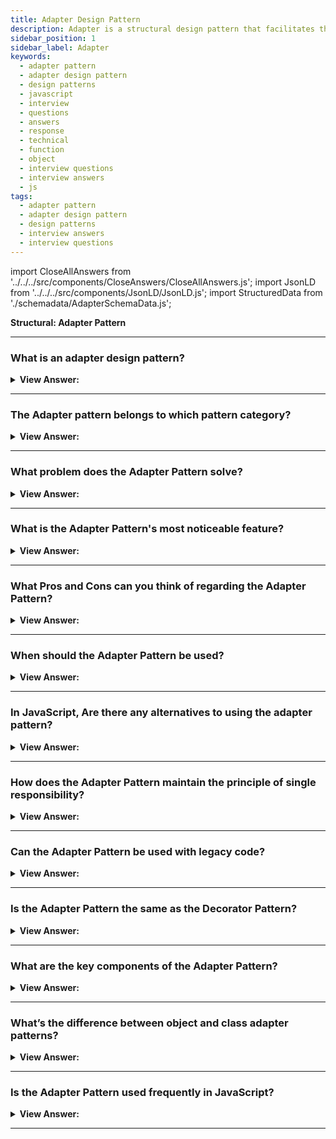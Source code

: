 ```yaml
---
title: Adapter Design Pattern
description: Adapter is a structural design pattern that facilitates the collaboration of objects having conflicting interfaces.
sidebar_position: 1
sidebar_label: Adapter
keywords:
  - adapter pattern
  - adapter design pattern
  - design patterns
  - javascript
  - interview
  - questions
  - answers
  - response
  - technical
  - function
  - object
  - interview questions
  - interview answers
  - js
tags:
  - adapter pattern
  - adapter design pattern
  - design patterns
  - interview answers
  - interview questions
---
```


import CloseAllAnswers from '../../../src/components/CloseAnswers/CloseAllAnswers.js';
import JsonLD from '../../../src/components/JsonLD/JsonLD.js';
import StructuredData from './schemadata/AdapterSchemaData.js';

<JsonLD data={StructuredData} />

<head>
  <title>Adapter Pattern | JavaScript Interview Questions</title>
</head>

**Structural: Adapter Pattern**

<CloseAllAnswers />

---

### What is an adapter design pattern?

<details className='answer'>
  <summary>
    <strong>View Answer:</strong>
  </summary>
  <div>
  <div>
      <strong>Interview Response:</strong> An adapter pattern is a structural design pattern that allows objects with incompatible interfaces to work together by creating a middle-layer adapter that translates requests between them. The wrapper pattern is another name for it.
    </div><br />
    <div>
      <strong>Interview Response:</strong> In JavaScript, the adapter design pattern allows objects or classes with incompatible interfaces to work together. Interfaces from different classes or objects connect through an adapter work together despite their incompatible interfaces. The wrapper pattern is another name for it.<br/>
    </div><br />
  <div><strong className="codeExample">Diagram:</strong><br /><br />

  <div></div>

<img src="/img/javascript-adapter.jpg" /><br /><br />

**The objects participating in this pattern are:**

**Client** -- In example code: _the run() function_

- calls into Adapter to request a service

**Adapter** -- In example code: _ShippingAdapter_

- implements the interface that the client expects or knows

**Adaptee** -- In example code: _AdvancedShipping_

- the object being adapted
- has a different interface from what the client expects or knows

</div><br />
  <div><strong className="codeExample">Code Example #1:</strong><br /><br />

  <div></div>

```js
class SimpleEarphones {
  constructor() {
    this.attach = function () {
      console.log('Use Earphones with Type C phone');
    };
  }
}

// Adapter
class EarPhoneAdapter extends SimpleEarphones {
  constructor(typeCphone) {
    super();
    this.attach = function () {
      typeCphone.attach();
    };
  }
}

class TypeCPhone {
  constructor() {
    this.attach = function () {
      console.log('Earphones attached to Type C phone');
    };
  }
}

let typeCphone = new TypeCPhone();
let adapter = new EarPhoneAdapter(typeCphone);
adapter.attach();

/*

Output:

Earphones attached to Type C phone

*/
```

  </div>

  <br />
  <div><strong className="codeExample">Code Example #2:</strong> ES5 Classical Implementation<br /><br />

<img src="/img/javascript-adapter.jpg" /><br /><br />

  <div></div>

```js
// old interface

function Shipping() {
  this.request = function (zipStart, zipEnd, weight) {
    // ...
    return '$49.75';
  };
}

// new interface

function AdvancedShipping() {
  this.login = function (credentials) {
    /* ... */
  };
  this.setStart = function (start) {
    /* ... */
  };
  this.setDestination = function (destination) {
    /* ... */
  };
  this.calculate = function (weight) {
    return '$39.50';
  };
}

// adapter interface

function ShippingAdapter(credentials) {
  var shipping = new AdvancedShipping();

  shipping.login(credentials);

  return {
    request: function (zipStart, zipEnd, weight) {
      shipping.setStart(zipStart);
      shipping.setDestination(zipEnd);
      return shipping.calculate(weight);
    },
  };
}

function run() {
  var shipping = new Shipping();
  var credentials = { token: '30a8-6ee1' };
  var adapter = new ShippingAdapter(credentials);

  // original shipping object and interface

  var cost = shipping.request('78701', '10010', '2 lbs');
  console.log('Old cost: ' + cost);

  // new shipping object with adapted interface

  cost = adapter.request('78701', '10010', '2 lbs');

  console.log('New cost: ' + cost);
}

run();

/*
OUTPUT:

Old cost: $49.75
New cost: $39.50

*/
```

  </div>

  </div>
</details>

---

### The Adapter pattern belongs to which pattern category?

<details>
  <summary>
    <strong>View Answer:</strong>
  </summary>
  <div>
    <div>
      <strong>Interview Response:</strong> The Adapter pattern belongs to the Structural Design Patterns category, which deals with object composition and relationships between objects to form larger structures.
    </div>
  </div>
</details>

---

### What problem does the Adapter Pattern solve?

<details>
  <summary><strong>View Answer:</strong></summary>
  <div>
  <div><strong>Interview Response:</strong> It solves the issue of working with classes or components having incompatible interfaces by encapsulating differences and providing a unified, compatible interface.
  </div>
  </div>
</details>

---

### What is the Adapter Pattern's most noticeable feature?

<details>
  <summary>
    <strong>View Answer:</strong>
  </summary>
  <div>
    <div>
      <strong>Interview Response:</strong> The most noticeable feature of the Adapter pattern in JavaScript is its ability to allow objects with incompatible interfaces to work together seamlessly by creating a middle layer adapter.
    </div>

  </div>
</details>

---

### What Pros and Cons can you think of regarding the Adapter Pattern?

<details>
  <summary>
    <strong>View Answer:</strong>
  </summary>
  <div>
  <div>
      <strong>Interview Response:</strong> Pros: Enables objects with incompatible interfaces to work together, promotes reusability, improves maintainability. Cons: Increases complexity, can lead to performance issues, adds an extra layer of abstraction.
    </div>
    <br />
    <div>
      <strong>Technical Response:</strong> Benefits vs. Drawbacks
    </div>
    <br />
    <div></div>

**Benefits**

- Based on SOLID principles.
- We can add new adapters without breaking existing code.
- The code is both reusable and adaptable.
- Clean code — because the client/context does not use a different interface in each concrete class and can switch between additional adapters using polymorphism.
- Single Responsibility Principle - The principle of single responsibility. You can separate the interface or data conversion code from the main business logic of the program.
- Open/Closed Principle. If they interact with the adapters via the client interface, you can start introducing new kinds of adapters into the application without having to break the existing client code.

**Drawbacks**

- The overall complexity of the code rises as a result of the addition of new interfaces and classes. Changing the service class to match the rest of your code is sometimes easier.

<br />
  </div>
</details>

---

### When should the Adapter Pattern be used?

<details>
  <summary>
    <strong>View Answer:</strong>
  </summary>
  <div>
  <div>
      <strong>Interview Response:</strong> The Adapter pattern in JavaScript should be used when integrating existing code with new code, connecting incompatible interfaces, or promoting code reuse.
    </div>
    <br />
    <div>
      <strong>Technical Response:</strong> Use Case
    </div>
    <br />
    <div></div>

- There is a class whose interfaces do not match the one you need.
- There are several subclasses, but it’s impractical to adapt their interface by sub-classing every one.

<br />
  </div>
</details>

---

### In JavaScript, Are there any alternatives to using the adapter pattern?

<details>
  <summary>
    <strong>View Answer:</strong>
  </summary>
  <div>
    <div>
      <strong>Interview Response:</strong> Yes, some alternatives to the Adapter pattern in JavaScript include refactoring the code to use a common interface, using the Facade pattern, or using the Decorator pattern.
    </div>

  </div>
</details>

---

### How does the Adapter Pattern maintain the principle of single responsibility?

<details>
  <summary><strong>View Answer:</strong></summary>
  <div>
  <div><strong>Interview Response:</strong> The Adapter Pattern supports the single responsibility principle by allowing classes to focus on their core functions, while it handles compatibility between different interfaces or systems.
  </div>
  </div>
</details>

---

### Can the Adapter Pattern be used with legacy code?

<details>
  <summary><strong>View Answer:</strong></summary>
  <div>
  <div><strong>Interview Response:</strong> Yes, it's often used to make legacy code work with newer systems without modifying existing interfaces or code.
  </div>
  </div>
</details>

---

### Is the Adapter Pattern the same as the Decorator Pattern?

<details>
  <summary><strong>View Answer:</strong></summary>
  <div>
  <div><strong>Interview Response:</strong> No, while both involve wrapping, Adapter changes the interface for compatibility, Decorator adds behavior without altering the interface.
  </div>
  </div>
</details>

---

### What are the key components of the Adapter Pattern?

<details>
  <summary><strong>View Answer:</strong></summary>
  <div>
  <div><strong>Interview Response:</strong> Key components are the Target interface, the Adaptee (existing incompatible interface), and the Adapter (wraps Adaptee to match Target).
  </div><br />
  <div><strong className="codeExample">Code Example:</strong><br /><br />

  <div></div>

```javascript
// Target Interface
class Target {
  request() {
    throw new Error('request() method must be implemented.');
  }
}

// Adaptee
class Adaptee {
  specificRequest() {
    console.log('Adaptee specific request');
  }
}

// Adapter
class Adapter extends Target {
  constructor(adaptee) {
    super();
    this.adaptee = adaptee;
  }

  request() {
    this.adaptee.specificRequest();
  }
}

// Client
function clientCode(target) {
  target.request();
}

// Usage
const adaptee = new Adaptee();
const adapter = new Adapter(adaptee);

clientCode(adapter);
```

In this example, we have a `Target` class representing the target interface. The `Adaptee` class represents the existing object with an incompatible interface. The `Adapter` class extends the `Target` class and internally uses the `Adaptee` object to bridge the gap between the target interface and the adaptee.

When the `clientCode` function is called with the `adapter` object, it calls the `request` method on the `adapter`. Internally, the `adapter` delegates the request to the `Adaptee` object by calling its `specificRequest` method. This allows the client to use the `Adapter` object as if it were a `Target` object, even though the underlying implementation comes from the `Adaptee`.

---

:::note
Note that this is a simplified example to demonstrate the concept of the Adapter Pattern in JavaScript. In a real-world scenario, the Adapter may need to perform additional logic or transformation to adapt the interface of the adaptee to the target interface.
:::

  </div>
  </div>
</details>

---

### What’s the difference between object and class adapter patterns?

<details>
  <summary><strong>View Answer:</strong></summary>
  <div>
  <div><strong>Interview Response:</strong> In JavaScript, both the Object Adapter Pattern and the Class Adapter Pattern are used to implement the Adapter Pattern. The main difference between the two lies in how they achieve the adaptation between the target interface and the adaptee.
  </div><br />
  <div><strong className="codeExample">Code Example:</strong><br /><br />

  <div></div>

**1. Object Adapter Pattern:**

- In this pattern, the adapter object contains an instance of the adaptee object and implements the target interface. It uses composition to "adapt" the adaptee's interface to the target interface.
- The adapter object wraps the adaptee object and translates the calls from the target interface to the adaptee's interface.

Here's an example:

```javascript
// Target Interface
class Target {
  request() {
    throw new Error('request() method must be implemented.');
  }
}

// Adaptee
class Adaptee {
  specificRequest() {
    console.log('Adaptee specific request');
  }
}

// Object Adapter
class ObjectAdapter extends Target {
  constructor(adaptee) {
    super();
    this.adaptee = adaptee;
  }

  request() {
    this.adaptee.specificRequest();
  }
}

// Client
function clientCode(target) {
  target.request();
}

// Usage
const adaptee = new Adaptee();
const adapter = new ObjectAdapter(adaptee);

clientCode(adapter);
```

In this example, the `ObjectAdapter` class adapts the `Adaptee` object by containing an instance of it (`this.adaptee`). It implements the `Target` interface and internally delegates the request to the `Adaptee` object.

**2. Class Adapter Pattern:**

- In this pattern, the adapter class extends both the target class and the adaptee class. It uses multiple inheritance to "adapt" the adaptee's interface to the target interface.
- The adapter class directly inherits the functionality and properties from the adaptee class, while also implementing the target interface.

Here's an example:

```javascript
// Target Interface
class Target {
  request() {
    throw new Error('request() method must be implemented.');
  }
}

// Adaptee
class Adaptee {
  specificRequest() {
    console.log('Adaptee specific request');
  }
}

// Class Adapter
class ClassAdapter extends Adaptee {
  request() {
    this.specificRequest();
  }
}

// Client
function clientCode(target) {
  target.request();
}

// Usage
const adapter = new ClassAdapter();

clientCode(adapter);
```

In this example, the `ClassAdapter` class extends both the `Adaptee` class and implements the `Target` interface. It directly inherits the `specificRequest` method from the `Adaptee` class and also implements the `request` method defined by the `Target` interface.

Both the Object Adapter Pattern and the Class Adapter Pattern achieve the same goal of adapting the interface of the adaptee to the target interface. The choice between the two depends on the specific requirements and constraints of your project.

  </div>
  </div>
</details>

---

### Is the Adapter Pattern used frequently in JavaScript?

<details>
  <summary><strong>View Answer:</strong></summary>
  <div>
  <div><strong>Interview Response:</strong> Yes, JavaScript frequently uses the pattern due to its dynamic nature, often when integrating with third-party libraries or APIs.
  </div>
  </div>
</details>

---
